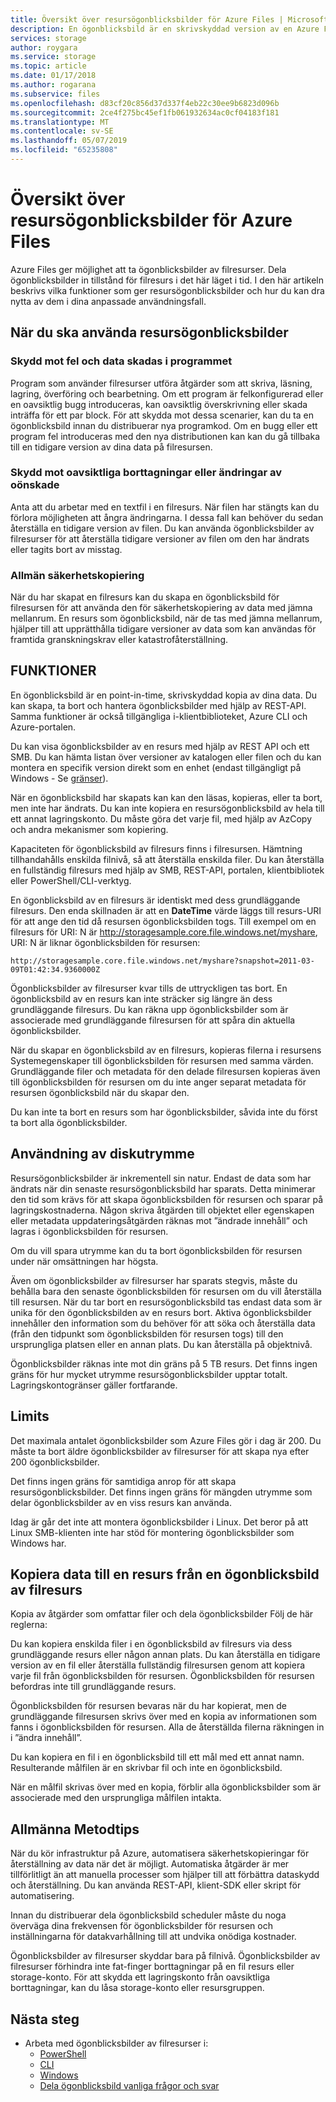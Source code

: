 ```yaml
---
title: Översikt över resursögonblicksbilder för Azure Files | Microsoft Docs
description: En ögonblicksbild är en skrivskyddad version av en Azure Files-resurs som händer vid en tidpunkt i tid, som ett sätt att säkerhetskopiera filresursen.
services: storage
author: roygara
ms.service: storage
ms.topic: article
ms.date: 01/17/2018
ms.author: rogarana
ms.subservice: files
ms.openlocfilehash: d83cf20c856d37d337f4eb22c30ee9b6823d096b
ms.sourcegitcommit: 2ce4f275bc45ef1fb061932634ac0cf04183f181
ms.translationtype: MT
ms.contentlocale: sv-SE
ms.lasthandoff: 05/07/2019
ms.locfileid: "65235808"
---
```

# <a name="overview-of-share-snapshots-for-azure-files"></a>Översikt över resursögonblicksbilder för Azure Files 
Azure Files ger möjlighet att ta ögonblicksbilder av filresurser. Dela ögonblicksbilder in tillstånd för filresurs i det här läget i tid. I den här artikeln beskrivs vilka funktioner som ger resursögonblicksbilder och hur du kan dra nytta av dem i dina anpassade användningsfall.

## <a name="when-to-use-share-snapshots"></a>När du ska använda resursögonblicksbilder

### <a name="protection-against-application-error-and-data-corruption"></a>Skydd mot fel och data skadas i programmet
Program som använder filresurser utföra åtgärder som att skriva, läsning, lagring, överföring och bearbetning. Om ett program är felkonfigurerad eller en oavsiktlig bugg introduceras, kan oavsiktlig överskrivning eller skada inträffa för ett par block. För att skydda mot dessa scenarier, kan du ta en ögonblicksbild innan du distribuerar nya programkod. Om en bugg eller ett program fel introduceras med den nya distributionen kan kan du gå tillbaka till en tidigare version av dina data på filresursen. 

### <a name="protection-against-accidental-deletions-or-unintended-changes"></a>Skydd mot oavsiktliga borttagningar eller ändringar av oönskade
Anta att du arbetar med en textfil i en filresurs. När filen har stängts kan du förlora möjligheten att ångra ändringarna. I dessa fall kan behöver du sedan återställa en tidigare version av filen. Du kan använda ögonblicksbilder av filresurser för att återställa tidigare versioner av filen om den har ändrats eller tagits bort av misstag.

### <a name="general-backup-purposes"></a>Allmän säkerhetskopiering
När du har skapat en filresurs kan du skapa en ögonblicksbild för filresursen för att använda den för säkerhetskopiering av data med jämna mellanrum. En resurs som ögonblicksbild, när de tas med jämna mellanrum, hjälper till att upprätthålla tidigare versioner av data som kan användas för framtida granskningskrav eller katastrofåterställning.

## <a name="capabilities"></a>FUNKTIONER
En ögonblicksbild är en point-in-time, skrivskyddad kopia av dina data. Du kan skapa, ta bort och hantera ögonblicksbilder med hjälp av REST-API. Samma funktioner är också tillgängliga i-klientbiblioteket, Azure CLI och Azure-portalen. 

Du kan visa ögonblicksbilder av en resurs med hjälp av REST API och ett SMB. Du kan hämta listan över versioner av katalogen eller filen och du kan montera en specifik version direkt som en enhet (endast tillgängligt på Windows - Se [gränser](#limits)). 

När en ögonblicksbild har skapats kan kan den läsas, kopieras, eller ta bort, men inte har ändrats. Du kan inte kopiera en resursögonblicksbild av hela till ett annat lagringskonto. Du måste göra det varje fil, med hjälp av AzCopy och andra mekanismer som kopiering.

Kapaciteten för ögonblicksbild av filresurs finns i filresursen. Hämtning tillhandahålls enskilda filnivå, så att återställa enskilda filer. Du kan återställa en fullständig filresurs med hjälp av SMB, REST-API, portalen, klientbibliotek eller PowerShell/CLI-verktyg.

En ögonblicksbild av en filresurs är identiskt med dess grundläggande filresurs. Den enda skillnaden är att en **DateTime** värde läggs till resurs-URI för att ange den tid då resursen ögonblicksbilden togs. Till exempel om en filresurs för URI: N är http://storagesample.core.file.windows.net/myshare, URI: N är liknar ögonblicksbilden för resursen:
```
http://storagesample.core.file.windows.net/myshare?snapshot=2011-03-09T01:42:34.9360000Z
```

Ögonblicksbilder av filresurser kvar tills de uttryckligen tas bort. En ögonblicksbild av en resurs kan inte sträcker sig längre än dess grundläggande filresurs. Du kan räkna upp ögonblicksbilder som är associerade med grundläggande filresursen för att spåra din aktuella ögonblicksbilder. 

När du skapar en ögonblicksbild av en filresurs, kopieras filerna i resursens Systemegenskaper till ögonblicksbilden för resursen med samma värden. Grundläggande filer och metadata för den delade filresursen kopieras även till ögonblicksbilden för resursen om du inte anger separat metadata för resursen ögonblicksbild när du skapar den.

Du kan inte ta bort en resurs som har ögonblicksbilder, såvida inte du först ta bort alla ögonblicksbilder.

## <a name="space-usage"></a>Användning av diskutrymme 
Resursögonblicksbilder är inkrementell sin natur. Endast de data som har ändrats när din senaste resursögonblicksbild har sparats. Detta minimerar den tid som krävs för att skapa ögonblicksbilden för resursen och sparar på lagringskostnaderna. Någon skriva åtgärden till objektet eller egenskapen eller metadata uppdateringsåtgärden räknas mot ”ändrade innehåll” och lagras i ögonblicksbilden för resursen. 

Om du vill spara utrymme kan du ta bort ögonblicksbilden för resursen under när omsättningen har högsta.

Även om ögonblicksbilder av filresurser har sparats stegvis, måste du behålla bara den senaste ögonblicksbilden för resursen om du vill återställa till resursen. När du tar bort en resursögonblicksbild tas endast data som är unika för den ögonblicksbilden av en resurs bort. Aktiva ögonblicksbilder innehåller den information som du behöver för att söka och återställa data (från den tidpunkt som ögonblicksbilden för resursen togs) till den ursprungliga platsen eller en annan plats. Du kan återställa på objektnivå.

Ögonblicksbilder räknas inte mot din gräns på 5 TB resurs. Det finns ingen gräns för hur mycket utrymme resursögonblicksbilder upptar totalt. Lagringskontogränser gäller fortfarande.

## <a name="limits"></a>Limits
Det maximala antalet ögonblicksbilder som Azure Files gör i dag är 200. Du måste ta bort äldre ögonblicksbilder av filresurser för att skapa nya efter 200 ögonblicksbilder. 

Det finns ingen gräns för samtidiga anrop för att skapa resursögonblicksbilder. Det finns ingen gräns för mängden utrymme som delar ögonblicksbilder av en viss resurs kan använda. 

Idag är går det inte att montera ögonblicksbilder i Linux. Det beror på att Linux SMB-klienten inte har stöd för montering ögonblicksbilder som Windows har.

## <a name="copying-data-back-to-a-share-from-share-snapshot"></a>Kopiera data till en resurs från en ögonblicksbild av filresurs
Kopia av åtgärder som omfattar filer och dela ögonblicksbilder Följ de här reglerna:

Du kan kopiera enskilda filer i en ögonblicksbild av filresurs via dess grundläggande resurs eller någon annan plats. Du kan återställa en tidigare version av en fil eller återställa fullständig filresursen genom att kopiera varje fil från ögonblicksbilden för resursen. Ögonblicksbilden för resursen befordras inte till grundläggande resurs. 

Ögonblicksbilden för resursen bevaras när du har kopierat, men de grundläggande filresursen skrivs över med en kopia av informationen som fanns i ögonblicksbilden för resursen. Alla de återställda filerna räkningen in i ”ändra innehåll”.

Du kan kopiera en fil i en ögonblicksbild till ett mål med ett annat namn. Resulterande målfilen är en skrivbar fil och inte en ögonblicksbild.

När en målfil skrivas över med en kopia, förblir alla ögonblicksbilder som är associerade med den ursprungliga målfilen intakta.

## <a name="general-best-practices"></a>Allmänna Metodtips 
När du kör infrastruktur på Azure, automatisera säkerhetskopieringar för återställning av data när det är möjligt. Automatiska åtgärder är mer tillförlitligt än att manuella processer som hjälper till att förbättra dataskydd och återställning. Du kan använda REST-API, klient-SDK eller skript för automatisering.

Innan du distribuerar dela ögonblicksbild scheduler måste du noga överväga dina frekvensen för ögonblicksbilder för resursen och inställningarna för datakvarhållning till att undvika onödiga kostnader.

Ögonblicksbilder av filresurser skyddar bara på filnivå. Ögonblicksbilder av filresurser förhindra inte fat-finger borttagningar på en fil resurs eller storage-konto. För att skydda ett lagringskonto från oavsiktliga borttagningar, kan du låsa storage-konto eller resursgruppen.

## <a name="next-steps"></a>Nästa steg
- Arbeta med ögonblicksbilder av filresurser i:
    - [PowerShell](storage-how-to-use-files-powershell.md)
    - [CLI](storage-how-to-use-files-cli.md)
    - [Windows](storage-how-to-use-files-windows.md#accessing-share-snapshots-from-windows)
    - [Dela ögonblicksbild vanliga frågor och svar](storage-files-faq.md#share-snapshots)
